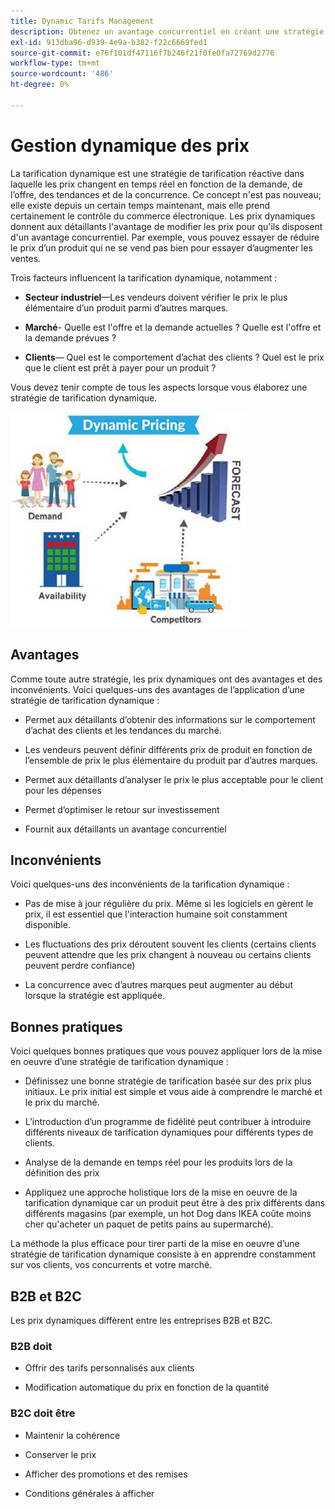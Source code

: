 ```yaml
---
title: Dynamic Tarifs Management
description: Obtenez un avantage concurrentiel en créant une stratégie pour modifier dynamiquement les prix des produits en fonction des conditions du marché.
exl-id: 913dba96-d939-4e9a-b382-f22c6669fed1
source-git-commit: e76f101df47116f7b246f21f0fe0fa72769d2776
workflow-type: tm+mt
source-wordcount: '486'
ht-degree: 0%

---
```


# Gestion dynamique des prix

La tarification dynamique est une stratégie de tarification réactive dans laquelle les prix changent en temps réel en fonction de la demande, de l’offre, des tendances et de la concurrence. Ce concept n&#39;est pas nouveau; elle existe depuis un certain temps maintenant, mais elle prend certainement le contrôle du commerce électronique. Les prix dynamiques donnent aux détaillants l&#39;avantage de modifier les prix pour qu&#39;ils disposent d&#39;un avantage concurrentiel. Par exemple, vous pouvez essayer de réduire le prix d’un produit qui ne se vend pas bien pour essayer d’augmenter les ventes.

Trois facteurs influencent la tarification dynamique, notamment :

- **Secteur industriel**—Les vendeurs doivent vérifier le prix le plus élémentaire d’un produit parmi d’autres marques.

- **Marché**- Quelle est l&#39;offre et la demande actuelles ? Quelle est l&#39;offre et la demande prévues ?

- **Clients**— Quel est le comportement d’achat des clients ? Quel est le prix que le client est prêt à payer pour un produit ?

Vous devez tenir compte de tous les aspects lorsque vous élaborez une stratégie de tarification dynamique.

![Diagramme de tarification dynamique](../../assets/playbooks/dynamic-pricing-diagram.png)

## Avantages

Comme toute autre stratégie, les prix dynamiques ont des avantages et des inconvénients. Voici quelques-uns des avantages de l’application d’une stratégie de tarification dynamique :

- Permet aux détaillants d’obtenir des informations sur le comportement d’achat des clients et les tendances du marché.

- Les vendeurs peuvent définir différents prix de produit en fonction de l’ensemble de prix le plus élémentaire du produit par d’autres marques.

- Permet aux détaillants d’analyser le prix le plus acceptable pour le client pour les dépenses

- Permet d’optimiser le retour sur investissement

- Fournit aux détaillants un avantage concurrentiel

## Inconvénients

Voici quelques-uns des inconvénients de la tarification dynamique :

- Pas de mise à jour régulière du prix. Même si les logiciels en gèrent le prix, il est essentiel que l&#39;interaction humaine soit constamment disponible.

- Les fluctuations des prix déroutent souvent les clients (certains clients peuvent attendre que les prix changent à nouveau ou certains clients peuvent perdre confiance)

- La concurrence avec d’autres marques peut augmenter au début lorsque la stratégie est appliquée.

## Bonnes pratiques

Voici quelques bonnes pratiques que vous pouvez appliquer lors de la mise en oeuvre d’une stratégie de tarification dynamique :

- Définissez une bonne stratégie de tarification basée sur des prix plus initiaux. Le prix initial est simple et vous aide à comprendre le marché et le prix du marché.

- L’introduction d’un programme de fidélité peut contribuer à introduire différents niveaux de tarification dynamiques pour différents types de clients.

- Analyse de la demande en temps réel pour les produits lors de la définition des prix

- Appliquez une approche holistique lors de la mise en oeuvre de la tarification dynamique car un produit peut être à des prix différents dans différents magasins (par exemple, un hot Dog dans IKEA coûte moins cher qu&#39;acheter un paquet de petits pains au supermarché).

La méthode la plus efficace pour tirer parti de la mise en oeuvre d’une stratégie de tarification dynamique consiste à en apprendre constamment sur vos clients, vos concurrents et votre marché.

## B2B et B2C

Les prix dynamiques diffèrent entre les entreprises B2B et B2C.

### B2B doit

- Offrir des tarifs personnalisés aux clients

- Modification automatique du prix en fonction de la quantité

### B2C doit être

- Maintenir la cohérence

- Conserver le prix

- Afficher des promotions et des remises

- Conditions générales à afficher
